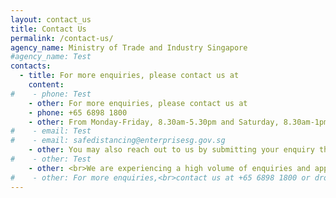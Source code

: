 ```yaml
---
layout: contact_us
title: Contact Us
permalink: /contact-us/
agency_name: Ministry of Trade and Industry Singapore
#agency_name: Test
contacts:
  - title: For more enquiries, please contact us at
    content:
#    - phone: Test
    - other: For more enquiries, please contact us at
    - phone: +65 6898 1800
    - other: From Monday-Friday, 8.30am-5.30pm and Saturday, 8.30am-1pm (excluding Public Holidays)<br/>
#    - email: Test
#    - email: safedistancing@enterprisesg.gov.sg
    - other: You may also reach out to us by submitting your enquiry through our <a href="https://go.gov.sg/sdenquiries" target="_blank">online form</a>.
#    - other: Test 
    - other: <br>We are experiencing a high volume of enquiries and appreciate your understanding and patience.   
#    - other: For more enquiries,<br>contact us at +65 6898 1800 or drop us an email at safedistancing@enterprisesg.gov.sg   
---
```

